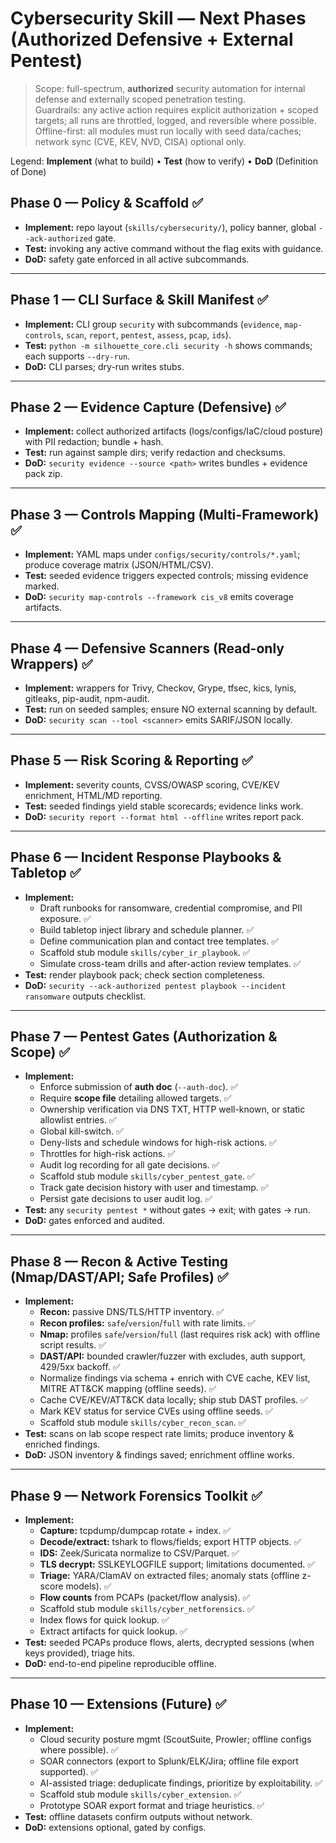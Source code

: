# Cybersecurity Skill — Next Phases (Authorized Defensive + External Pentest)

> Scope: full-spectrum, **authorized** security automation for internal defense and externally scoped penetration testing.  
> Guardrails: any active action requires explicit authorization + scoped targets; all runs are throttled, logged, and reversible where possible.  
> Offline-first: all modules must run locally with seed data/caches; network sync (CVE, KEV, NVD, CISA) optional only.

Legend: **Implement** (what to build) • **Test** (how to verify) • **DoD** (Definition of Done)

## Phase 0 — Policy & Scaffold ✅

* **Implement:** repo layout (`skills/cybersecurity/`), policy banner, global `--ack-authorized` gate.
* **Test:** invoking any active command without the flag exits with guidance.
* **DoD:** safety gate enforced in all active subcommands.

---

## Phase 1 — CLI Surface & Skill Manifest ✅

* **Implement:** CLI group `security` with subcommands (`evidence`, `map-controls`, `scan`, `report`, `pentest`, `assess`, `pcap`, `ids`).
* **Test:** `python -m silhouette_core.cli security -h` shows commands; each supports `--dry-run`.
* **DoD:** CLI parses; dry-run writes stubs.

---

## Phase 2 — Evidence Capture (Defensive) ✅

* **Implement:** collect authorized artifacts (logs/configs/IaC/cloud posture) with PII redaction; bundle + hash.
* **Test:** run against sample dirs; verify redaction and checksums.
* **DoD:** `security evidence --source <path>` writes bundles + evidence pack zip.

---

## Phase 3 — Controls Mapping (Multi-Framework) ✅

* **Implement:** YAML maps under `configs/security/controls/*.yaml`; produce coverage matrix (JSON/HTML/CSV).
* **Test:** seeded evidence triggers expected controls; missing evidence marked.
* **DoD:** `security map-controls --framework cis_v8` emits coverage artifacts.

---

## Phase 4 — Defensive Scanners (Read-only Wrappers) ✅

* **Implement:** wrappers for Trivy, Checkov, Grype, tfsec, kics, lynis, gitleaks, pip-audit, npm-audit.
* **Test:** run on seeded samples; ensure NO external scanning by default.
* **DoD:** `security scan --tool <scanner>` emits SARIF/JSON locally.

---

## Phase 5 — Risk Scoring & Reporting ✅

* **Implement:** severity counts, CVSS/OWASP scoring, CVE/KEV enrichment, HTML/MD reporting.
* **Test:** seeded findings yield stable scorecards; evidence links work.
* **DoD:** `security report --format html --offline` writes report pack.

---

## Phase 6 — Incident Response Playbooks & Tabletop ✅
- **Implement:**
  - Draft runbooks for ransomware, credential compromise, and PII exposure. ✅
  - Build tabletop inject library and schedule planner. ✅
  - Define communication plan and contact tree templates. ✅
  - Scaffold stub module `skills/cyber_ir_playbook`. ✅
  - Simulate cross-team drills and after-action review templates. ✅
 - **Test:** render playbook pack; check section completeness.
 - **DoD:** `security --ack-authorized pentest playbook --incident ransomware` outputs checklist.

---

## Phase 7 — Pentest Gates (Authorization & Scope) ✅
- **Implement:**
  - Enforce submission of **auth doc** (`--auth-doc`). ✅
  - Require **scope file** detailing allowed targets. ✅
  - Ownership verification via DNS TXT, HTTP well-known, or static allowlist entries. ✅
  - Global kill-switch. ✅
  - Deny-lists and schedule windows for high-risk actions. ✅
  - Throttles for high-risk actions. ✅
  - Audit log recording for all gate decisions. ✅
  - Scaffold stub module `skills/cyber_pentest_gate`. ✅
  - Track gate decision history with user and timestamp. ✅
  - Persist gate decisions to user audit log. ✅
- **Test:** any `security pentest *` without gates → exit; with gates → run.
- **DoD:** gates enforced and audited.

---

## Phase 8 — Recon & Active Testing (Nmap/DAST/API; Safe Profiles) ✅
- **Implement:**
  - **Recon:** passive DNS/TLS/HTTP inventory. ✅
  - **Recon profiles:** `safe`/`version`/`full` with rate limits. ✅
  - **Nmap:** profiles `safe`/`version`/`full` (last requires risk ack) with offline script results. ✅
  - **DAST/API:** bounded crawler/fuzzer with excludes, auth support, 429/5xx backoff. ✅
  - Normalize findings via schema + enrich with CVE cache, KEV list, MITRE ATT&CK mapping (offline seeds). ✅
  - Cache CVE/KEV/ATT&CK data locally; ship stub DAST profiles. ✅
  - Mark KEV status for service CVEs using offline seeds. ✅
  - Scaffold stub module `skills/cyber_recon_scan`. ✅
- **Test:** scans on lab scope respect rate limits; produce inventory & enriched findings.
- **DoD:** JSON inventory & findings saved; enrichment offline works.

---

## Phase 9 — Network Forensics Toolkit ✅
- **Implement:**
  - **Capture:** tcpdump/dumpcap rotate + index. ✅
  - **Decode/extract:** tshark to flows/fields; export HTTP objects. ✅
  - **IDS:** Zeek/Suricata normalize to CSV/Parquet. ✅
  - **TLS decrypt:** SSLKEYLOGFILE support; limitations documented. ✅
  - **Triage:** YARA/ClamAV on extracted files; anomaly stats (offline z-score models). ✅
  - **Flow counts** from PCAPs (packet/flow analysis). ✅
  - Scaffold stub module `skills/cyber_netforensics`. ✅
  - Index flows for quick lookup. ✅
  - Extract artifacts for quick lookup. ✅
- **Test:** seeded PCAPs produce flows, alerts, decrypted sessions (when keys provided), triage hits.
- **DoD:** end-to-end pipeline reproducible offline.

---

## Phase 10 — Extensions (Future) ✅
- **Implement:**
  - Cloud security posture mgmt (ScoutSuite, Prowler; offline configs where possible). ✅
  - SOAR connectors (export to Splunk/ELK/Jira; offline file export supported). ✅
  - AI-assisted triage: deduplicate findings, prioritize by exploitability. ✅
  - Scaffold stub module `skills/cyber_extension`. ✅
  - Prototype SOAR export format and triage heuristics. ✅
- **Test:** offline datasets confirm outputs without network.
- **DoD:** extensions optional, gated by configs.
